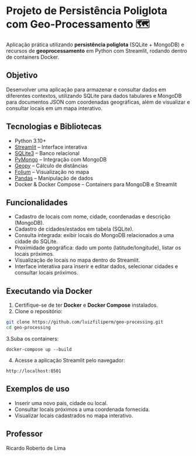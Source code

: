 # Projeto de Persistência Poliglota com Geo-Processamento 🗺️

Aplicação prática utilizando **persistência poliglota** (SQLite + MongoDB) e recursos de **geoprocessamento** em Python com Streamlit, rodando dentro de containers Docker.

## Objetivo
Desenvolver uma aplicação para armazenar e consultar dados em diferentes contextos, utilizando SQLite para dados tabulares e MongoDB para documentos JSON com coordenadas geográficas, além de visualizar e consultar locais em um mapa interativo.

## Tecnologias e Bibliotecas
- Python 3.10+
- [Streamlit](https://streamlit.io/) – Interface interativa
- [SQLite3](https://www.sqlite.org/) – Banco relacional
- [PyMongo](https://pymongo.readthedocs.io/) – Integração com MongoDB
- [Geopy](https://geopy.readthedocs.io/) – Cálculo de distâncias
- [Folium](https://python-visualization.github.io/folium/) – Visualização no mapa
- [Pandas](https://pandas.pydata.org/) – Manipulação de dados
- Docker & Docker Compose – Containers para MongoDB e Streamlit

## Funcionalidades
- Cadastro de locais com nome, cidade, coordenadas e descrição (MongoDB).
- Cadastro de cidades/estados em tabela (SQLite).
- Consulta integrada: exibir locais do MongoDB relacionados a uma cidade do SQLite.
- Proximidade geográfica: dado um ponto (latitude/longitude), listar os locais próximos.
- Visualização de locais no mapa dentro do Streamlit.
- Interface interativa para inserir e editar dados, selecionar cidades e consultar locais próximos.

## Executando via Docker

1. Certifique-se de ter **Docker** e **Docker Compose** instalados.  
2. Clone o repositório:
```bash
git clone https://github.com/luizfiliperm/geo-processing.git
cd geo-processing
```
3.Suba os containers:
```
docker-compose up --build
```
4. Acesse a aplicação Streamlit pelo navegador:
 ```
 http://localhost:8501
 ```
## Exemplos de uso
- Inserir uma novo pais, cidade ou local.
- Consultar locais próximos a uma coordenada fornecida.
- Visualizar locais cadastrados no mapa interativo.

## Professor
Ricardo Roberto de Lima
